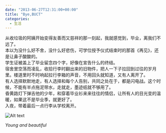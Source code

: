 ```yaml
---
date: "2013-06-27T12:31:00+00:00"
title: "Bye,BUCT"
categories:
  - 生活
---
```


从收垃圾的阿姨开始变得友善而又慈祥的那一刻起，我就感觉到，毕业，离我们不远了。  
本以为没什么好不舍，没什么好悲伤，可学位授予仪式结束时的那首《再见》，还是让鼻子酸酸的。  
学生证被盖上了毕业留念四个字，好像在宣告什么的终结。  
宿舍里空荡而凌乱，收拾行李时翻出来的旧物件，把人一下子拉回到过往的岁月里。楼道里时不时响起拉行李箱的声音，不用回头就知道，又有人离开了。  
有人选择默默地走，有人选择和每个人告别，共同之处在于，都是闪电战。这个时候，不能有半点拖泥带水，走就走，墨迹纸就不够用了。  
昏黄路灯下弹吉他的少年，和穿着毕业衫来来往往的情侣，让所有人的目光变的温暖，如果这不是毕业季，就更好了。  
入夜，带着最后一点行李从学校离开。

![Alt text](/images/leave-1024x494.jpg)

_Young and beautiful_
